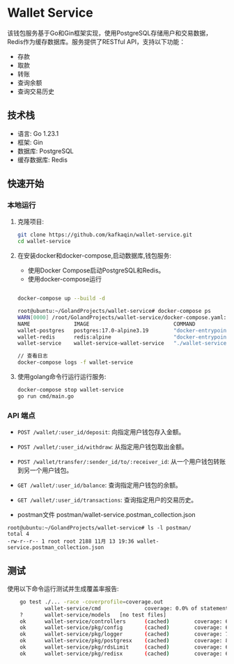 # Wallet Service

该钱包服务基于Go和Gin框架实现，使用PostgreSQL存储用户和交易数据，Redis作为缓存数据库。服务提供了RESTful API，支持以下功能：
- 存款
- 取款
- 转账
- 查询余额
- 查询交易历史

## 技术栈
- 语言: Go 1.23.1
- 框架: Gin
- 数据库: PostgreSQL
- 缓存数据库: Redis

## 快速开始

### 本地运行

1. 克隆项目:
    ```bash
    git clone https://github.com/kafkaqin/wallet-service.git
    cd wallet-service
    ```

2. 在安装docker和docker-compose,启动数据库,钱包服务:
    - 使用Docker Compose启动PostgreSQL和Redis。
    - 使用docker-compose运行
    ```bash

    docker-compose up --build -d

    root@ubuntu:~/GolandProjects/wallet-service# docker-compose ps 
    WARN[0000] /root/GolandProjects/wallet-service/docker-compose.yaml: the attribute `version` is obsolete, it will be ignored, please remove it to avoid potential confusion 
    NAME              IMAGE                           COMMAND                   SERVICE          CREATED          STATUS          PORTS
    wallet-postgres   postgres:17.0-alpine3.19        "docker-entrypoint.s…"   postgres         25 hours ago     Up 15 minutes   0.0.0.0:5432->5432/tcp, :::5432->5432/tcp
    wallet-redis      redis:alpine                    "docker-entrypoint.s…"   redis            25 hours ago     Up 15 minutes   0.0.0.0:6379->6379/tcp, :::6379->6379/tcp
    wallet-service    wallet-service-wallet-service   "./wallet-service"        wallet-service   11 minutes ago   Up 11 minutes   0.0.0.0:8080->8080/tcp, :::8080->8080/tcp
    
    // 查看日志
    docker-compose logs -f wallet-service
    ```

3. 使用golang命令行运行运行服务:
    ```bash
    docker-compose stop wallet-service
    go run cmd/main.go
    ```

### API 端点

- `POST /wallet/:user_id/deposit`: 向指定用户钱包存入金额。
- `POST /wallet/:user_id/withdraw`: 从指定用户钱包取出金额。
- `POST /wallet/transfer/:sender_id/to/:receiver_id`: 从一个用户钱包转账到另一个用户钱包。
- `GET /wallet/:user_id/balance`: 查询指定用户钱包的余额。
- `GET /wallet/:user_id/transactions`: 查询指定用户的交易历史。

- postman文件 postman/wallet-service.postman_collection.json
```
root@ubuntu:~/GolandProjects/wallet-service# ls -l postman/
total 4
-rw-r--r-- 1 root root 2188 11月 13 19:36 wallet-service.postman_collection.json
```
## 测试
使用以下命令运行测试并生成覆盖率报告:
```bash
    go test ./... -race -coverprofile=coverage.out
            wallet-service/cmd              coverage: 0.0% of statements
    ?       wallet-service/models   [no test files]
    ok      wallet-service/controllers      (cached)        coverage: 62.4% of statements
    ok      wallet-service/pkg/config       (cached)        coverage: 66.7% of statements
    ok      wallet-service/pkg/logger       (cached)        coverage: 78.4% of statements
    ok      wallet-service/pkg/postgresx    (cached)        coverage: 84.9% of statements
    ok      wallet-service/pkg/rdsLimit     (cached)        coverage: 69.2% of statements
    ok      wallet-service/pkg/redisx       (cached)        coverage: 68.2% of statements
```
